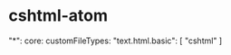 # cshtml-atom

"*":
  core:
    customFileTypes:
      "text.html.basic": [
        "cshtml"
      ]
